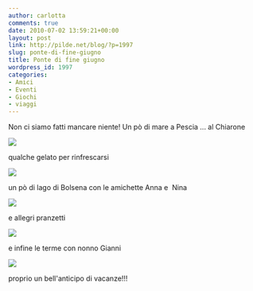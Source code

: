 ```yaml
---
author: carlotta
comments: true
date: 2010-07-02 13:59:21+00:00
layout: post
link: http://pilde.net/blog/?p=1997
slug: ponte-di-fine-giugno
title: Ponte di fine giugno
wordpress_id: 1997
categories:
- Amici
- Eventi
- Giochi
- viaggi
---
```


Non ci siamo fatti mancare niente! Un pò di mare a Pescia ... al Chiarone

![](http://pilde.net/blog/wp-content/uploads/2010/07/mare_pescia.jpg)




qualche gelato per rinfrescarsi

![](http://pilde.net/blog/wp-content/uploads/2010/07/ghiacciolo.jpg)




un pò di lago di Bolsena con le amichette Anna e  Nina

![](http://pilde.net/blog/wp-content/uploads/2010/07/materassone.jpg)




e allegri pranzetti

![](http://pilde.net/blog/wp-content/uploads/2010/07/pranzo_bimbe.jpg)




e infine le terme con nonno Gianni

![](http://pilde.net/blog/wp-content/uploads/2010/07/terme.jpg)




proprio un bell'anticipo di vacanze!!!
